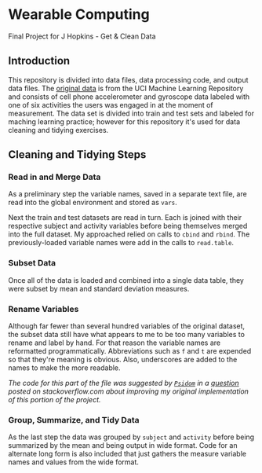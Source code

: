 # Wearable Computing

Final Project for J Hopkins - Get &amp; Clean Data

## Introduction

This repository is divided into data files, data processing code, and output data files. The [original data](http://archive.ics.uci.edu/ml/datasets/Human+Activity+Recognition+Using+Smartphones) is from the UCI Machine Learning Repository and consists of cell phone accelerometer and gyroscope data labeled with one of six activities the users was engaged in at the moment of measurement. The data set is divided into train and test sets and labeled for maching learning practice; however for this repository it's used for data cleaning and tidying exercises.

## Cleaning and Tidying Steps

### Read in and Merge Data

As a preliminary step the variable names, saved in a separate text file, are read into the global environment and stored as `vars`.

Next the train and test datasets are read in turn. Each is joined with their respective subject and activity variables before being themselves merged into the full dataset. My approached relied on calls to `cbind` and `rbind`. The previously-loaded variable names were add in the calls to `read.table`.

### Subset Data

Once all of the data is loaded and combined into a single data table, they were subset by mean and standard deviation measures.

### Rename Variables

Although far fewer than several hundred variables of the original dataset, the subset data still have what appears to me to be too many variables to rename and label by hand. For that reason the variable names are reformatted programmatically. Abbreviations such as `f` and `t` are expended so that they're meaning is obvious. Also, underscores are added to the names to make the more readable. 

*The code for this part of the file was suggested by [`Psidom`](https://stackoverflow.com/users/4983450/psidom) in a [question](https://stackoverflow.com/questions/47645903/how-to-complete-several-character-vector-formatting-steps-in-a-single-function/47646069?noredirect=1#comment82251240_47646069) posted on stackoverflow.com about improving my original implementation of this portion of the project.*

### Group, Summarize, and Tidy Data

As the last step the data was grouped by `subject` and `activity` before being summarized by the mean and being output in wide format. Code for an alternate long form is also included that just gathers the measure variable names and values from the wide format.






